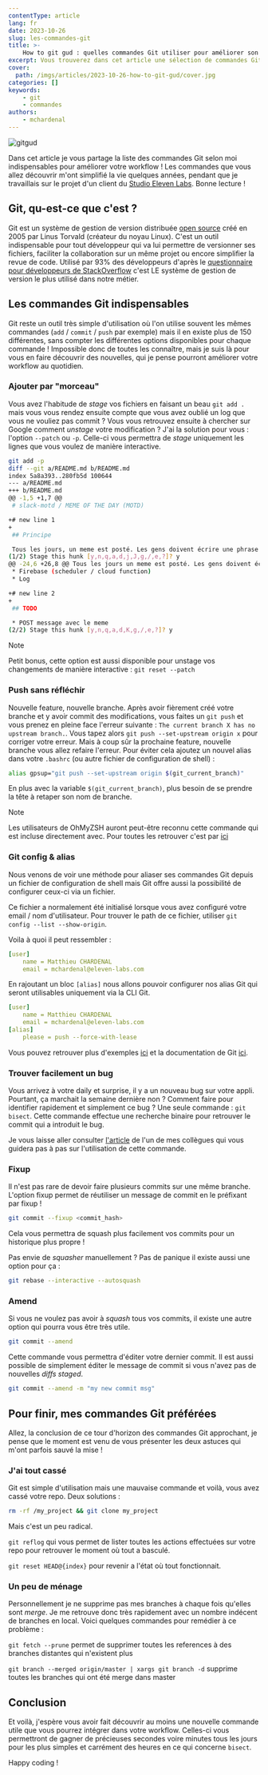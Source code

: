 ```yaml
---
contentType: article
lang: fr
date: 2023-10-26
slug: les-commandes-git
title: >-
    How to git gud : quelles commandes Git utiliser pour améliorer son workflow au quotidien ?
excerpt: Vous trouverez dans cet article une sélection de commandes Git qui vous permettront de simplifier votre quotidien !
cover:
  path: /imgs/articles/2023-10-26-how-to-git-gud/cover.jpg
categories: []
keywords:
    - git
    - commandes
authors:
    - mchardenal
---
```

![gitgud]({BASE_URL}/imgs/articles/2023-10-26-how-to-git-gud/gitgud.png?width=300)

Dans cet article je vous partage la liste des commandes Git selon moi indispensables pour améliorer votre workflow ! Les commandes que vous allez découvrir m'ont simplifié la vie quelques années, pendant que je travaillais sur le projet d'un client du [Studio Eleven Labs](https://eleven-labs.com/conception-d-application). Bonne lecture !

## Git, qu-est-ce que c'est ?

Git est un système de gestion de version distribuée [open source](https://github.com/git/git) créé en 2005 par Linus Torvald (créateur du noyau Linux). C'est un outil indispensable pour tout développeur qui va lui permettre de versionner ses fichiers, faciliter la collaboration sur un même projet ou encore simplifier la revue de code. Utilisé par 93% des développeurs d'après le [questionnaire pour développeurs de StackOverflow](https://stackoverflow.blog/2023/01/09/beyond-git-the-other-version-control-systems-developers-use/) c'est LE système de gestion de version le plus utilisé dans notre métier.

## Les commandes Git indispensables

Git reste un outil très simple d'utilisation où l'on utilise souvent les mêmes commandes (`add` / `commit` / `push` par exemple) mais il en existe plus de 150 différentes, sans compter les différentes options disponibles pour chaque commande ! Impossible donc de toutes les connaître, mais je suis là pour vous en faire découvrir des nouvelles, qui je pense pourront améliorer votre workflow au quotidien.

### Ajouter par "morceau"

Vous avez l'habitude de *stage* vos fichiers en faisant un beau `git add .` mais vous vous rendez ensuite compte que vous avez oublié un log que vous ne vouliez pas commit ? Vous vous retrouvez ensuite à chercher sur Google comment *unstage* votre modification ? J'ai la solution pour vous : l'option `--patch` ou `-p`. Celle-ci vous permettra de *stage* uniquement les lignes que vous voulez de manière interactive.

```bash
git add -p
diff --git a/README.md b/README.md
index 5a8a393..280fb5d 100644
--- a/README.md
+++ b/README.md
@@ -1,5 +1,7 @@
 # slack-motd / MEME OF THE DAY (MOTD)

+# new line 1
+
 ## Principe

 Tous les jours, un meme est posté. Les gens doivent écrire une phrase qui matche bien avec le meme. Les gens votent ensuite pour la phrase qui les fait le plus rire et à la fin de la journée on élit un gagnant (la phrase avec le plus de réactions)
(1/2) Stage this hunk [y,n,q,a,d,j,J,g,/,e,?]? y
@@ -24,6 +26,8 @@ Tous les jours un meme est posté. Les gens doivent écrire une phrase qui matche
 * Firebase (scheduler / cloud function)
 * Log

+# new line 2
+
 ## TODO

 * POST message avec le meme
(2/2) Stage this hunk [y,n,q,a,d,K,g,/,e,?]? y
```


<div class="admonition note" markdown="1"><p  class="admonition-title">Note</p>

Petit bonus, cette option est aussi disponible pour unstage vos changements de manière interactive : `git reset --patch`
</div>

### Push sans réfléchir

Nouvelle feature, nouvelle branche. Après avoir fièrement créé votre branche et y avoir commit des modifications, vous faites un `git push` et vous prenez en pleine face l'erreur suivante : `The current branch X has no upstream branch.`. Vous tapez alors `git push --set-upstream origin x` pour corriger votre erreur. Mais à coup sûr la prochaine feature, nouvelle branche vous allez refaire l'erreur.
Pour éviter cela ajoutez un nouvel alias dans votre `.bashrc` (ou autre fichier de configuration de shell) :
```bash
alias gpsup="git push --set-upstream origin $(git_current_branch)"
```

En plus avec la variable `$(git_current_branch)`, plus besoin de se prendre la tête à retaper son nom de branche.

<div class="admonition note" markdown="1"><p  class="admonition-title">Note</p>

Les utilisateurs de OhMyZSH auront peut-être reconnu cette commande qui est incluse directement avec. Pour toutes les retrouver c'est par [ici](https://github.com/ohmyzsh/ohmyzsh/tree/master/plugins/git/)
</div>

### Git config & alias

Nous venons de voir une méthode pour aliaser ses commandes Git depuis un fichier de configuration de shell mais Git offre aussi la possibilité de configurer ceux-ci via un fichier.

Ce fichier a normalement été initialisé lorsque vous avez configuré votre email / nom d'utilisateur. Pour trouver le path de ce fichier, utiliser `git config --list --show-origin`.

Voila à quoi il peut ressembler :

```yaml
[user]
    name = Matthieu CHARDENAL
    email = mchardenal@eleven-labs.com
```

En rajoutant un bloc `[alias]` nous allons pouvoir configurer nos alias Git qui seront utilisables uniquement via la CLI Git.

```yaml
[user]
    name = Matthieu CHARDENAL
    email = mchardenal@eleven-labs.com
[alias]
    please = push --force-with-lease
```

Vous pouvez retrouver plus d'exemples [ici](https://gist.github.com/ch3ric/f8e6d20c92017f28d462#file-gitconfig) et la documentation de Git [ici](https://git-scm.com/book/en/v2/Customizing-Git-Git-Configuration).

### Trouver facilement un bug

Vous arrivez à votre daily et surprise, il y a un nouveau bug sur votre appli. Pourtant, ça marchait la semaine dernière non ? Comment faire pour identifier rapidement et simplement ce bug ? Une seule commande : `git bisect`. Cette commande effectue une recherche binaire pour retrouver le commit qui a introduit le bug.

Je vous laisse aller consulter [l'article]({BASE_URL}/fr/git-rebase/) de l'un de mes collègues qui vous guidera pas à pas sur l'utilisation de cette commande.

### Fixup

Il n'est pas rare de devoir faire plusieurs commits sur une même branche. L'option fixup permet de réutiliser un message de commit en le préfixant par fixup !

```bash
git commit --fixup <commit_hash>
```

Cela vous permettra de squash plus facilement vos commits pour un historique plus propre !

Pas envie de *squasher* manuellement ? Pas de panique il existe aussi une option pour ça :
```bash
git rebase --interactive --autosquash
```

### Amend

Si vous ne voulez pas avoir à *squash* tous vos commits, il existe une autre option qui pourra vous être très utile.

```bash
git commit --amend
```

Cette commande vous permettra d'éditer votre dernier commit. Il est aussi possible de simplement éditer le message de commit si vous n'avez pas de nouvelles *diffs staged*.

```bash
git commit --amend -m "my new commit msg"
```
## Pour finir, mes commandes Git préférées

Allez, la conclusion de ce tour d'horizon des commandes Git approchant, je pense que le moment est venu de vous présenter les deux astuces qui m'ont parfois sauvé la mise !

### J'ai tout cassé

Git est simple d'utilisation mais une mauvaise commande et voilà, vous avez cassé votre repo. Deux solutions :

```bash
rm -rf /my_project && git clone my_project
```
Mais c'est un peu radical.

```git reflog``` qui vous permet de lister toutes les actions effectuées sur votre repo pour retrouver le moment où tout a basculé.

```git reset HEAD@{index}``` pour revenir a l'état où tout fonctionnait.

### Un peu de ménage

Personnellement je ne supprime pas mes branches à chaque fois qu'elles sont *merge*. Je me retrouve donc très rapidement avec un nombre indécent de branches en local. Voici quelques commandes pour remédier à ce problème :

```git fetch --prune``` permet de supprimer toutes les references à des branches distantes qui n'existent plus

```git branch --merged origin/master | xargs git branch -d``` supprime toutes les branches qui ont été merge dans master

## Conclusion

Et voilà, j'espère vous avoir fait découvrir au moins une nouvelle commande utile que vous pourrez intégrer dans votre workflow. Celles-ci vous permettront de gagner de précieuses secondes voire minutes tous les jours pour les plus simples et carrément des heures en ce qui concerne `bisect`.

Happy coding !
